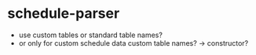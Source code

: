 # schedule-parser

* use custom tables or standard table names?
* or only for custom schedule data custom table names? -> constructor?